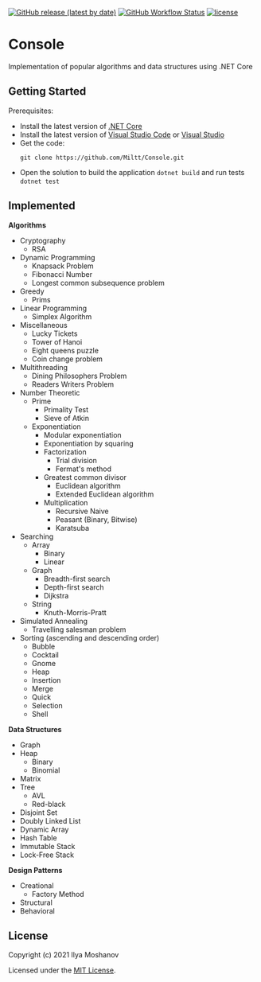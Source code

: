 [![GitHub release (latest by date)](https://img.shields.io/github/v/release/Miltt/Console)](https://github.com/Miltt/Console/releases/tag/v2.0)
[![GitHub Workflow Status](https://img.shields.io/github/workflow/status/Miltt/Console/.NETCore)](https://github.com/Miltt/Console/actions)
[![license](https://img.shields.io/github/license/Miltt/Console)](https://github.com/Miltt/Console/blob/master/LICENSE)

# Console
Implementation of popular algorithms and data structures using .NET Core

## Getting Started
Prerequisites:
* Install the latest version of [.NET Core](https://dotnet.microsoft.com/download)
* Install the latest version of [Visual Studio Code](https://code.visualstudio.com/Download) or [Visual Studio](https://developer.microsoft.com/en-us/windows/downloads)
* Get the code:
  ```
  git clone https://github.com/Miltt/Console.git
  ```
* Open the solution to build the application `dotnet build` and run tests `dotnet test`
  
## Implemented
**Algorithms**
* Cryptography
  * RSA
* Dynamic Programming
  * Knapsack Problem
  * Fibonacci Number
  * Longest common subsequence problem
* Greedy
  * Prims
* Linear Programming
  * Simplex Algorithm
* Miscellaneous
  * Lucky Tickets
   * Tower of Hanoi
   * Eight queens puzzle
   * Coin change problem
* Multithreading
  * Dining Philosophers Problem
  * Readers Writers Problem
* Number Theoretic
  * Prime
    * Primality Test
    * Sieve of Atkin
  * Exponentiation
    * Modular exponentiation
    * Exponentiation by squaring
    * Factorization
      * Trial division
      * Fermat's method
    * Greatest common divisor
      * Euclidean algorithm
      * Extended Euclidean algorithm
    * Multiplication
      * Recursive Naive
      * Peasant (Binary, Bitwise)
      * Karatsuba
* Searching
  * Array
    * Binary
    * Linear
  * Graph
    * Breadth-first search
    * Depth-first search
    * Dijkstra
  * String
    * Knuth-Morris-Pratt
* Simulated Annealing
  * Travelling salesman problem
* Sorting (ascending and descending order)
  * Bubble
  * Cocktail
  * Gnome
  * Heap
  * Insertion
  * Merge
  * Quick
  * Selection
  * Shell

**Data Structures**
* Graph
* Heap
  * Binary
  * Binomial
* Matrix
* Tree
  * AVL
  * Red-black
* Disjoint Set
* Doubly Linked List
* Dynamic Array
* Hash Table
* Immutable Stack
* Lock-Free Stack

**Design Patterns**
* Creational
  * Factory Method
* Structural
* Behavioral

## License
Copyright (c) 2021 Ilya Moshanov

Licensed under the [MIT License](./LICENSE).
